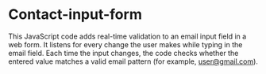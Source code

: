 # Contact-input-form
This JavaScript code adds real-time validation to an email input field in a web form. It listens for every change the user makes while typing in the email field. Each time the input changes, the code checks whether the entered value matches a valid email pattern (for example, user@gmail.com).
